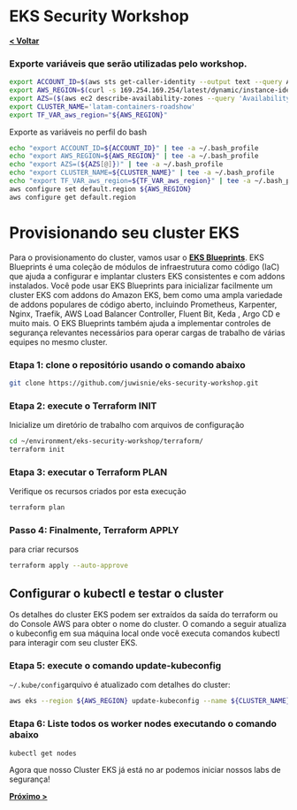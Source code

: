 # EKS Security Workshop

[**< Voltar**](./1-Prepare.md)

### Exporte variáveis ​​que serão utilizadas pelo workshop. 

```bash
export ACCOUNT_ID=$(aws sts get-caller-identity --output text --query Account)
export AWS_REGION=$(curl -s 169.254.169.254/latest/dynamic/instance-identity/document | jq -r '.region')
export AZS=($(aws ec2 describe-availability-zones --query 'AvailabilityZones[].ZoneName' --output text --region $AWS_REGION))
export CLUSTER_NAME='latam-containers-roadshow'
export TF_VAR_aws_region="${AWS_REGION}"
```

Exporte as variáveis no perfil do bash

```bash
echo "export ACCOUNT_ID=${ACCOUNT_ID}" | tee -a ~/.bash_profile
echo "export AWS_REGION=${AWS_REGION}" | tee -a ~/.bash_profile
echo "export AZS=(${AZS[@]})" | tee -a ~/.bash_profile
echo "export CLUSTER_NAME=${CLUSTER_NAME}" | tee -a ~/.bash_profile
echo "export TF_VAR_aws_region=${TF_VAR_aws_region}" | tee -a ~/.bash_profile
aws configure set default.region ${AWS_REGION}
aws configure get default.region
```

# Provisionando seu cluster EKS

Para o provisionamento do cluster, vamos usar o [**EKS Blueprints**](https://aws.amazon.com/blogs/containers/bootstrapping-clusters-with-eks-blueprints/). EKS Blueprints é uma coleção de módulos de infraestrutura como código (IaC) que ajuda a configurar e implantar clusters EKS consistentes e com addons instalados. Você pode usar EKS Blueprints para inicializar facilmente um cluster EKS com addons do Amazon EKS, bem como uma ampla variedade de addons populares de código aberto, incluindo Prometheus, Karpenter, Nginx, Traefik, AWS Load Balancer Controller, Fluent Bit, Keda , Argo CD e muito mais. O EKS Blueprints também ajuda a implementar controles de segurança relevantes necessários para operar cargas de trabalho de várias equipes no mesmo cluster.

### Etapa 1: clone o repositório usando o comando abaixo

```bash
git clone https://github.com/juwisnie/eks-security-workshop.git
```

### Etapa 2: execute o Terraform INIT

Inicialize um diretório de trabalho com arquivos de configuração

```bash
cd ~/environment/eks-security-workshop/terraform/
terraform init
```

### Etapa 3: executar o Terraform PLAN

Verifique os recursos criados por esta execução

```bash
terraform plan
```

### Passo 4: Finalmente, Terraform APPLY

para criar recursos

```bash
terraform apply --auto-approve
```

## Configurar o kubectl e testar o cluster

Os detalhes do cluster EKS podem ser extraídos da saída do terraform ou do Console AWS para obter o nome do cluster. O comando a seguir atualiza o kubeconfig em sua máquina local onde você executa comandos kubectl para interagir com seu cluster EKS.

### Etapa 5: execute o comando update-kubeconfig

`~/.kube/config`arquivo é atualizado com detalhes do cluster:

```bash
aws eks --region ${AWS_REGION} update-kubeconfig --name ${CLUSTER_NAME}
```

### Etapa 6: Liste todos os worker nodes executando o comando abaixo

```bash
kubectl get nodes
```
Agora que nosso Cluster EKS já está no ar podemos iniciar nossos labs de segurança!

[**Próximo >**](./3-Lab1.md)